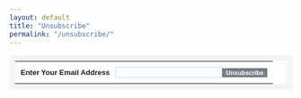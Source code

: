 ```yaml
---
layout: default
title: "Unsubscribe"
permalink: "/unsubscribe/"
---
```


<form action='https://crm.zoho.com/crm/Unsubscribe?encoding=UTF-8' method='POST'>   <input type='hidden' name='xnQsjsdp' value='bf3d5dc0759beee990245aafb57ccee2728a82cc439826848e6357fbaa3d08fa'/>  <input type='hidden' name='actionType' value='dW5zdWJzY3JpYmU='/>  <input type='hidden' name='returnURL' value='http://startup.jaaga.in/unsubscribe/' /><table width='481' style='border:10px solid #f4f4f4;' cellpadding='0' cellspacing='0'><tr><td style='padding:10px 0px 10px 10px; font-family:Arial, Helvetica, sans-serif; font-size:13px;'><strong>Enter Your Email Address</strong> </td><td style='padding:10px 0px 10px 10px;'><input type='text' name='email' maxlength='120' style='width:190px;border:1px solid #c4d6e2; background-color:#fbfdff; font-family:Arial, Helvetica, sans-serif; font-size:13px;'/></td><td style='padding:10px 10px 10px 0px;'><input type='submit' style='background-color:#7a7e8a; color:#ffffff; font-weight:bold; font-family:Arial, Helvetica, sans-serif; font-size:11px; border:1px solid #616572;' value='Unsubscribe'/></td></tr></table> </form>